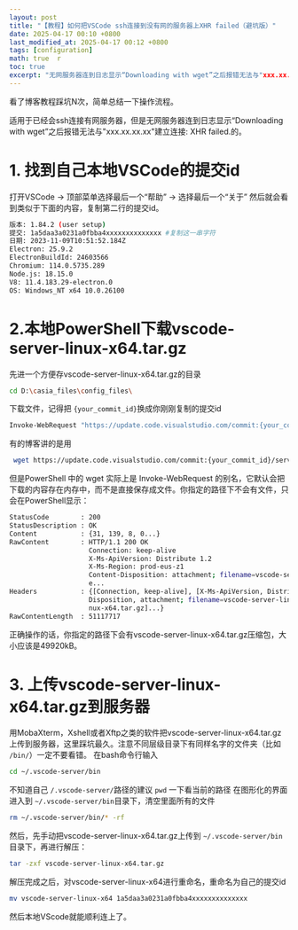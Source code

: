 ```yaml
---
layout: post  
title: "【教程】如何把VSCode ssh连接到没有网的服务器上XHR failed（避坑版）"  
date: 2025-04-17 00:10 +0800  
last_modified_at: 2025-04-17 00:12 +0800  
tags: [configuration]  
math: true  r
toc: true  
excerpt: "无网服务器连到日志显示“Downloading with wget”之后报错无法与"xxx.xx.xx.xx"建立连接: XHR failed，解决了别的博客踩到的几个坑"
---
```

看了博客教程踩坑N次，简单总结一下操作流程。

适用于已经会ssh连接有网服务器，但是无网服务器连到日志显示“Downloading with wget”之后报错无法与"xxx.xx.xx.xx"建立连接: XHR failed.的。

# 1. 找到自己本地VSCode的提交id

打开VSCode -> 顶部菜单选择最后一个“帮助” -> 选择最后一个“关于”
然后就会看到类似于下面的内容，复制第二行的提交id。

```bash
版本: 1.84.2 (user setup)
提交: 1a5daa3a0231a0fbba4xxxxxxxxxxxxxx #复制这一串字符
日期: 2023-11-09T10:51:52.184Z
Electron: 25.9.2
ElectronBuildId: 24603566
Chromium: 114.0.5735.289
Node.js: 18.15.0
V8: 11.4.183.29-electron.0
OS: Windows_NT x64 10.0.26100
```

# 2.本地PowerShell下载vscode-server-linux-x64.tar.gz

先进一个方便存vscode-server-linux-x64.tar.gz的目录

```bash
cd D:\casia_files\config_files\
```

下载文件，记得把 `{your_commit_id}`换成你刚刚复制的提交id

```bash
Invoke-WebRequest "https://update.code.visualstudio.com/commit:{your_commit_id}/server-linux-x64/stable" -OutFile "vscode-server-linux-x64.tar.gz"
```

有的博客讲的是用

```bash
 wget https://update.code.visualstudio.com/commit:{your_commit_id}/server-linux-x64/stable
```

但是PowerShell 中的 wget 实际上是 Invoke-WebRequest 的别名，它默认会把下载的内容存在内存中，而不是直接保存成文件。你指定的路径下不会有文件，只会在PowerShell显示：

```bash
StatusCode        : 200
StatusDescription : OK
Content           : {31, 139, 8, 0...}
RawContent        : HTTP/1.1 200 OK
                    Connection: keep-alive
                    X-Ms-ApiVersion: Distribute 1.2
                    X-Ms-Region: prod-eus-z1
                    Content-Disposition: attachment; filename=vscode-server-linux-x64.tar.gz; filename*=UTF-8''vscode-s
                    e...
Headers           : {[Connection, keep-alive], [X-Ms-ApiVersion, Distribute 1.2], [X-Ms-Region, prod-eus-z1], [Content-
                    Disposition, attachment; filename=vscode-server-linux-x64.tar.gz; filename*=UTF-8''vscode-server-li
                    nux-x64.tar.gz]...}
RawContentLength  : 51117717
```

正确操作的话，你指定的路径下会有vscode-server-linux-x64.tar.gz压缩包，大小应该是49920kB。

# 3. 上传vscode-server-linux-x64.tar.gz到服务器

用MobaXterm，Xshell或者Xftp之类的软件把vscode-server-linux-x64.tar.gz上传到服务器，这里踩坑最久。注意不同层级目录下有同样名字的文件夹（比如 `/bin/`）一定不要看错。
在bash命令行输入

```bash
cd ~/.vscode-server/bin
```

不知道自己 `/.vscode-server/`路径的建议 `pwd`	一下看当前的路径
在图形化的界面进入到 `~/.vscode-server/bin`目录下，清空里面所有的文件

```bash
rm ~/.vscode-server/bin/* -rf 
```

然后，先手动把vscode-server-linux-x64.tar.gz上传到 `~/.vscode-server/bin`目录下，再进行解压：

```bash
tar -zxf vscode-server-linux-x64.tar.gz
```

解压完成之后，对vscode-server-linux-x64进行重命名，重命名为自己的提交id

```bash
mv vscode-server-linux-x64 1a5daa3a0231a0fbba4xxxxxxxxxxxxxx
```

然后本地VScode就能顺利连上了。
